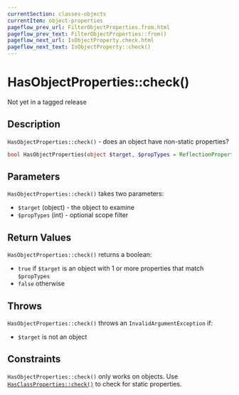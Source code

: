 ```yaml
---
currentSection: classes-objects
currentItem: object-properties
pageflow_prev_url: FilterObjectProperties.from.html
pageflow_prev_text: FilterObjectProperties::from()
pageflow_next_url: IsObjectProperty.check.html
pageflow_next_text: IsObjectProperty::check()
---
```


# HasObjectProperties::check()

<div class="callout warning" markdown="1">
Not yet in a tagged release
</div>

## Description

`HasObjectProperties::check()` - does an object have non-static properties?

```php
bool HasObjectProperties(object $target, $propTypes = ReflectionProperty::IS_PUBLIC);
```

## Parameters

`HasObjectProperties::check()` takes two parameters:

* `$target` (object) - the object to examine
* `$propTypes` (int) - optional scope filter

## Return Values

`HasObjectProperties::check()` returns a boolean:

* `true` if `$target` is an object with 1 or more properties that match `$propTypes`
* `false` otherwise

## Throws

`HasObjectProperties::check()` throws an `InvalidArgumentException` if:

* `$target` is not an object

## Constraints

`HasObjectProperties::check()` only works on objects. Use [`HasClassProperties::check()`](HasClassProperties.check.html) to check for static properties.
